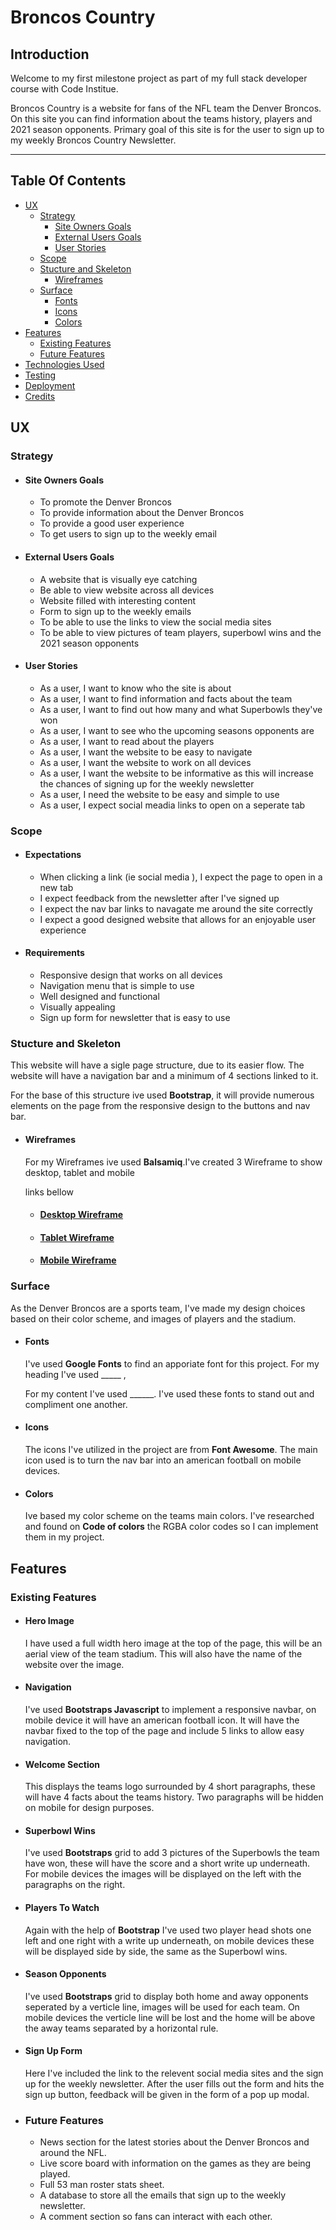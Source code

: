 # **Broncos Country**

## **Introduction**

Welcome to my first milestone project as part of my full stack developer course with Code Institue.

Broncos Country is a website for fans of the NFL team the Denver Broncos. On this site you can find 
information about the teams history, players and  2021 season opponents. Primary goal of this site 
is for the user to sign up to my weekly Broncos Country Newsletter.

---
<a></a>
## Table Of Contents ##
* [UX](#ux)
    * [Strategy](#Strategy)
        * [Site Owners Goals](#Site-Owners-Goals)
        * [External Users Goals](#External-Users-Goals)
        * [User Stories](User-Stories)
     * [Scope](#Scope)
     * [Stucture and Skeleton](#Stucture-andSkeleton)
        * [Wireframes](#Wireframes)
    * [Surface](#Surface)
        * [Fonts](#Typography)
        * [Icons](#Icons)
        * [Colors](#Colors)
* [Features](#Features)
    * [Existing Features](#Existing-Features)
    * [Future Features](#Future-Features)
* [Technologies Used](#Technologies-Used)
* [Testing](#Testing)
* [Deployment](#Deployment)
* [Credits](#Credits)

<a name="ux"></a>
## **UX**

<a></a>
### **Strategy**


* #### **Site Owners Goals**
    * To promote the Denver Broncos
    * To provide information about the Denver Broncos
    * To provide a good user experience 
    * To get users to sign up to the weekly email 

* #### **External Users Goals**
    * A website that is visually eye catching 
    * Be able to view website across all devices
    * Website filled with interesting content
    * Form to sign up to the weekly emails
    * To be able to use the links to view the social media sites 
    * To be able to view pictures of team players, superbowl wins and the 2021 season opponents

* #### **User Stories**
    * As a user, I want to know who the site is about
    * As a user, I want to find information and facts about the team 
    * As a user, I want to find out how many and what Superbowls they've won
    * As a user, I want to see who the upcoming seasons opponents are
    * As a user, I want to read about the players 
    * As a user, I want the website to be easy to navigate 
    * As a user, I want the website to work on all devices
    * As a user, I want the website to be informative as this will increase the chances of signing up for
    the weekly newsletter 
    * As a user, I need the website to be easy and simple to use 
    * As a user, I expect social meadia links to open on a seperate tab
<a></a>
### **Scope**

* #### **Expectations**
    * When clicking a link (ie social media ), I expect the page to open in a new tab
    * I expect feedback from the newsletter after I've signed up
    * I expect the nav bar links to navagate me around the site correctly 
    * I expect a good designed website that allows for an enjoyable user experience 

* #### **Requirements**
    * Responsive design that works on all devices 
    * Navigation menu that is simple to use 
    * Well designed and functional
    * Visually appealing
    * Sign up form for newsletter that is easy to use 

    <a></a>
### **Stucture and Skeleton**
This website will have a sigle page structure, due to its easier flow. The website will have a navigation bar and a minimum of 4 sections linked to it.

For the base of this structure ive used __Bootstrap__, it will provide numerous elements on the page from the responsive design to the buttons and nav bar.

<a></a>
* #### **Wireframes**
    For my Wireframes ive used __Balsamiq__.I've created 3 Wireframe to show desktop, tablet and mobile 

    links bellow 

    * #### [**__Desktop Wireframe__**]()
    * #### [**__Tablet Wireframe__**]()
    * #### [**__Mobile Wireframe__**]()

    <a></a>
### **Surface**
As the Denver Broncos are a sports team, I've made my design choices based on their color scheme, and images of players and the stadium.

<a></a>
* #### **Fonts**
    I've used __Google Fonts__ to find an apporiate font for this project. For my heading I've used _____ , 

    For my content I've used ______. I've used these fonts to stand out  and compliment one another.

<a></a>
* #### **Icons**
    The icons I've utilized in the project are from __Font Awesome__. The main icon used is to turn the nav bar into an american football on mobile devices.

<a></a>
* #### **Colors**
    Ive based my color scheme on the teams main     colors.
    I've researched and found on __Code of colors__ the RGBA color codes so I can implement them in my project.

<a></a>
## **Features**

<a></a>
### **Existing Features**

*   #### **Hero Image**

     I have used a full width hero image at the top of the page, this will be an aerial view of the team stadium. This will also have the name of the website over the image.

*   #### **Navigation**

     I've used __Bootstraps Javascript__ to implement a responsive navbar, on mobile device it will have an american football icon. It will have the navbar fixed to the top of the page and include 5 links to allow easy navigation.

*    #### **Welcome Section**

     This displays the teams logo surrounded by 4 short paragraphs, these will have 4 facts about the teams history. Two paragraphs will be hidden on mobile for design purposes.

*    #### **Superbowl Wins**
     I've used __Bootstraps__ grid to add 3 pictures of the Superbowls the team have won, these will have the score and a short write up underneath. For mobile devices the images will be displayed on the left with the paragraphs on the right.

*    #### **Players To Watch**
     Again with the help of  __Bootstrap__ I've used two player head shots one left and one right with a write up underneath, on mobile devices these will be displayed side by side, the same as the Superbowl wins.

*    #### **Season Opponents**
     I've used __Bootstraps__ grid to display both home and away opponents seperated by a verticle line, images will be used for each team. On mobile devices the verticle line will be lost and the home will be above the away teams separated by a horizontal rule.

*    #### **Sign Up Form**
     Here I've included the link to the relevent social media sites and the sign up for the weekly newsletter.
     After the user fills out the form and hits the sign up button, feedback will be given in the form of a pop up modal.

<a></a>
* ### **Future Features**

    * News section for the latest stories about the Denver Broncos and around the NFL.
    * Live score board with information on the games as they are being played. 
    * Full 53 man roster stats sheet.
    * A database to store all the emails that sign up to the weekly newsletter.
    * A comment section so fans can interact with each other.